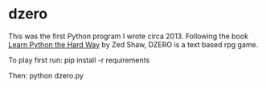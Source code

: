 # dzero

This was the first Python program I wrote circa 2013. Following the book [Learn Python the Hard Way](http://learnpythonthehardway.org/) by Zed Shaw, DZERO is a text based rpg game.

To play first run:
    pip install -r requirements

Then:
    python dzero.py
